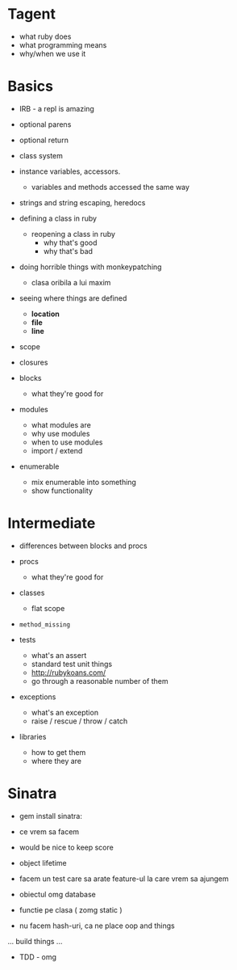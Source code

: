 Tagent
======

* what ruby does
* what programming means
* why/when we use it

Basics
======

* IRB - a repl is amazing

* optional parens

* optional return

* class system

* instance variables, accessors.
  * variables and methods accessed the same way

* strings and string escaping, heredocs

* defining a class in ruby
  * reopening a class in ruby
    * why that's good
    * why that's bad

* doing horrible things with monkeypatching
  * clasa oribila a lui maxim

* seeing where things are defined
  * __location__
  * __file__
  * __line__

* scope

* closures

* blocks
  * what they're good for

* modules
  * what modules are
  * why use modules
  * when to use modules
  * import / extend

* enumerable
  * mix enumerable into something
  * show functionality

Intermediate
============

* differences between blocks and procs

* procs
  * what they're good for

* classes
  * flat scope

* `method_missing`

* tests
  * what's an assert
  * standard test unit things
  * http://rubykoans.com/
  * go through a reasonable number of them

* exceptions
  * what's an exception
  * raise / rescue / throw / catch

* libraries
  * how to get them
  * where they are

Sinatra
=======

* gem install sinatra:

* ce vrem sa facem
* would be nice to keep score
* object lifetime

* facem un test care sa arate feature-ul la care vrem sa ajungem
* obiectul omg database
* functie pe clasa ( zomg static )
* nu facem hash-uri, ca ne place oop and things

... 
build things
...

* TDD - omg
